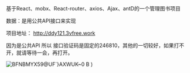 基于React、mobx、React-router、axios、Ajax、antD的一个管理图书项目

数据：是用公共API接口来实现

项目地址： http://ddy121.3vfree.work

因为是公共API 所以 接口验证码是固定的246810，其他的一切较好，如果打不开，就请等待一会，再打开。


![BFNBMYX59@UF`}AXWUK~0 B](https://user-images.githubusercontent.com/105102470/167546189-9566c2a3-824a-44aa-b587-cd824d036082.png)
)
